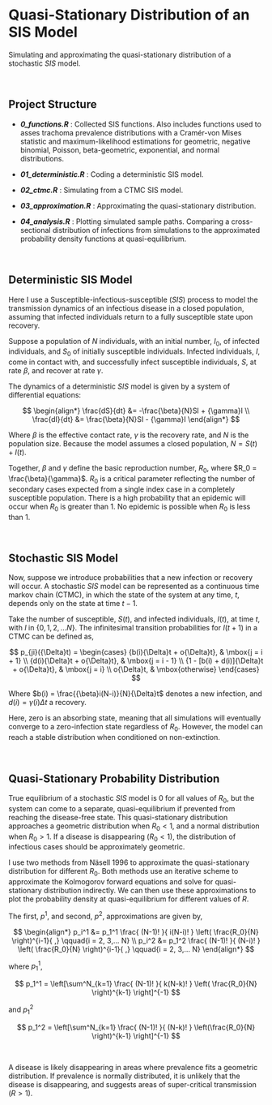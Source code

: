 
# Quasi-Stationary Distribution of an SIS Model

Simulating and approximating the quasi-stationary distribution of a stochastic $SIS$ model.

<br>

## Project Structure

-   ***0_functions.R*** : Collected SIS functions. Also includes functions used to asses trachoma prevalence distributions with a Cramér-von Mises statistic and maximum-likelihood estimations for geometric, negative binomial, Poisson, beta-geometric, exponential, and normal distributions.

-   ***01_deterministic.R*** : Coding a deterministic SIS model.

-   ***02_ctmc.R*** : Simulating from a CTMC SIS model.

-   ***03_approximation.R*** : Approximating the quasi-stationary distribution.

-   ***04_analysis.R*** : Plotting simulated sample paths. Comparing a cross-sectional distribution of infections from simulations to the approximated probability density functions at quasi-equilibrium.

<br>

## Deterministic SIS Model

Here I use a Susceptible-infectious-susceptible ($SIS$) process to model the transmission dynamics of an infectious disease in a closed population, assuming that infected individuals return to a fully susceptible state upon recovery.

Suppose a population of $N$ individuals, with an initial number, $I_0$, of infected individuals, and $S_0$ of initially susceptible individuals. Infected individuals, $I$, come in contact with, and successfully infect susceptible individuals, $S$, at rate $\beta$, and recover at rate $\gamma$.

The dynamics of a deterministic $SIS$ model is given by a system of differential equations:

$$
\begin{align*}
\frac{dS}{dt} &= -\frac{\beta}{N}SI + {\gamma}I \\
\frac{dI}{dt} &= \frac{\beta}{N}SI - {\gamma}I
\end{align*}
$$

Where $\beta$ is the effective contact rate, $\gamma$ is the recovery rate, and $N$ is the population size. Because the model assumes a closed population, $N = S(t) + I(t)$.

Together, $\beta$ and $\gamma$ define the basic reproduction number, $R_0$, where $R_0 = \frac{\beta}{\gamma}$. $R_0$ is a critical parameter reflecting the number of secondary cases expected from a single index case in a completely susceptible population. There is a high probability that an epidemic will occur when $R_0$ is greater than $1$. No epidemic is possible when $R_0$ is less than $1$.


<br>

## Stochastic SIS Model

Now, suppose we introduce probabilities that a new infection or recovery will occur. A stochastic $SIS$ model can be represented as a continuous time markov chain (CTMC), in which the state of the system at any time, $t$, depends only on the state at time $t-1$.

Take the number of susceptible, $S(t)$, and infected individuals, $I(t)$, at time $t$, with $I$ in $\{0, 1, 2, ... N\}$. The infinitesimal transition probabilities for $I(t+1)$ in a CTMC can be defined as,

$$
p_{ji}({\Delta}t) = 
\begin{cases} {b(i){\Delta}t + o{\Delta}t}, & \mbox{j = i + 1} \\ 
{d(i){\Delta}t + o{\Delta}t}, & \mbox{j = i - 1} \\
{1 - [b(i) + d(i)]{\Delta}t + o{\Delta}t}, & \mbox{j = i} \\
o{\Delta}t, & \mbox{otherwise} \end{cases}
$$

Where $b(i) = \frac{{\beta}i(N-i)}{N}{\Delta}t$ denotes a new infection, and $d(i) = {\gamma}(i){\Delta}t$ a recovery.


Here, zero is an absorbing state, meaning that all simulations will eventually converge to a zero-infection state regardless of $R_0$. However, the model can reach a stable distribution when conditioned on non-extinction.

<br>

## Quasi-Stationary Probability Distribution

True equilibrium of a stochastic $SIS$ model is $0$ for all values of $R_0$, but the system can come to a separate, quasi-equilibrium if prevented from reaching the disease-free state. This quasi-stationary distribution approaches a geometric distribution when $R_0 <1$, and a normal distribution when $R_0 >1$. If a disease is disappearing ($R_0 <1$), the distribution of infectious cases should be approximately geometric.

I use two methods from Näsell 1996 to approximate the quasi-stationary distribution for different $R_0$. Both methods use an iterative scheme to approximate the Kolmogorov forward equations and solve for quasi-stationary distribution indirectly. We can then use these approximations to plot the probability density at quasi-equilibrium for different values of $R$.

The first, $p^1$, and second, $p^2$, approximations are given by,

$$
\begin{align*}
p_i^1 &= p_1^1 \frac{ (N-1)! }{ i(N-i)! } \left( \frac{R_0}{N} \right)^{i-1}{ ,} \qquad{i = 2, 3,... N} \\
p_i^2 &= p_1^2 \frac{ (N-1)! }{ (N-i)! } \left( \frac{R_0}{N} \right)^{i-1}{ ,} \qquad{i = 2, 3,... N}
\end{align*}
$$

where $p_1^1$,

$$
p_1^1 = \left[\sum^N_{k=1} \frac{ (N-1)! }{ k(N-k)! } \left( \frac{R_0}{N} \right)^{k-1} \right]^{-1}
$$

and $p_1^2$

$$
p_1^2 = \left[\sum^N_{k=1} \frac{ (N-1)! }{ (N-k)! } \left(\frac{R_0}{N} \right)^{k-1} \right]^{-1}
$$

<br>


A disease is likely disappearing in areas where prevalence fits a geometric distribution. If prevalence is normally distributed, it is unlikely that the disease is disappearing, and suggests areas of super-critical transmission $(R>1)$.

<br><br>
